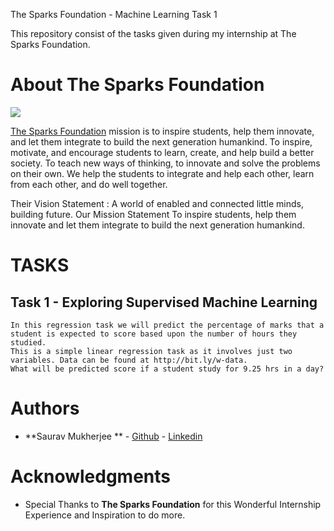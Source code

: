 The Sparks Foundation - Machine Learning Task 1

This repository consist of the tasks given during my internship at The Sparks Foundation.

# About The Sparks Foundation

<img src="https://github.com/m0-k1/TSF--Data-Science-Tasks/blob/master/tsf.png">

[The Sparks Foundation](https://thesparksfoundationsingapore.org/) mission is to inspire students, help them innovate, and let them integrate to build the next generation humankind. To inspire, motivate, and encourage students to learn, create, and help build a better society. To teach new ways of thinking, to innovate and solve the problems on their own. We help the students to integrate and help each other, learn from each other, and do well together.

Their Vision Statement : A world of enabled and connected little minds, building future. Our Mission Statement To inspire students, help them innovate and let them integrate to build the next generation humankind.

# TASKS

## Task 1 - Exploring Supervised Machine Learning

    In this regression task we will predict the percentage of marks that a student is expected to score based upon the number of hours they studied.
    This is a simple linear regression task as it involves just two variables. Data can be found at http://bit.ly/w-data.
    What will be predicted score if a student study for 9.25 hrs in a day? 

# Authors

* **Saurav Mukherjee **  - [Github]( https://github.com/SauravMukherjee44 )
                     - [Linkedin](https://www.linkedin.com/in/sauravmukherjee44/ )
                     


# Acknowledgments

* Special Thanks to **The Sparks Foundation** for this Wonderful Internship Experience and Inspiration to do more.
